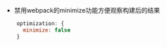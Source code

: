 + 禁用webpack的minimize功能方便观察构建后的结果
```javascript
    optimization: {
      minimize: false
    }
```

